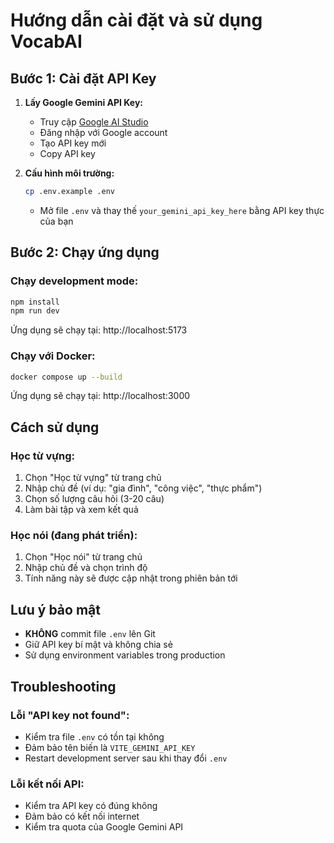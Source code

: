# Hướng dẫn cài đặt và sử dụng VocabAI

## Bước 1: Cài đặt API Key

1. **Lấy Google Gemini API Key:**
   - Truy cập [Google AI Studio](https://makersuite.google.com/app/apikey)
   - Đăng nhập với Google account
   - Tạo API key mới
   - Copy API key

2. **Cấu hình môi trường:**
   ```bash
   cp .env.example .env
   ```
   - Mở file `.env` và thay thế `your_gemini_api_key_here` bằng API key thực của bạn

## Bước 2: Chạy ứng dụng

### Chạy development mode:
```bash
npm install
npm run dev
```
Ứng dụng sẽ chạy tại: http://localhost:5173

### Chạy với Docker:
```bash
docker compose up --build
```
Ứng dụng sẽ chạy tại: http://localhost:3000

## Cách sử dụng

### Học từ vựng:
1. Chọn "Học từ vựng" từ trang chủ
2. Nhập chủ đề (ví dụ: "gia đình", "công việc", "thực phẩm")
3. Chọn số lượng câu hỏi (3-20 câu)
4. Làm bài tập và xem kết quả

### Học nói (đang phát triển):
1. Chọn "Học nói" từ trang chủ
2. Nhập chủ đề và chọn trình độ
3. Tính năng này sẽ được cập nhật trong phiên bản tới

## Lưu ý bảo mật

- **KHÔNG** commit file `.env` lên Git
- Giữ API key bí mật và không chia sẻ
- Sử dụng environment variables trong production

## Troubleshooting

### Lỗi "API key not found":
- Kiểm tra file `.env` có tồn tại không
- Đảm bảo tên biến là `VITE_GEMINI_API_KEY`
- Restart development server sau khi thay đổi `.env`

### Lỗi kết nối API:
- Kiểm tra API key có đúng không
- Đảm bảo có kết nối internet
- Kiểm tra quota của Google Gemini API 